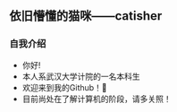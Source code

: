 
<!--
**catisher/catisher** is a ✨ _special_ ✨ repository because its `README.md` (this file) appears on your GitHub profile.
### Hi there 👋

Here are some ideas to get you started:

- 🔭 I’m currently working on ...
- 🌱 I’m currently learning ...
- 👯 I’m looking to collaborate on ...
- 🤔 I’m looking for help with ...
- 💬 Ask me about ...
- 📫 How to reach me: ...
- 😄 Pronouns: ...
- ⚡ Fun fact: ...
-->
## 依旧懵懂的猫咪——catisher
### 自我介绍
* 你好!
* 本人系武汉大学计院的一名本科生
* 欢迎来到我的Github！🔭
* 目前尚处在了解计算机的阶段，请多关照！
